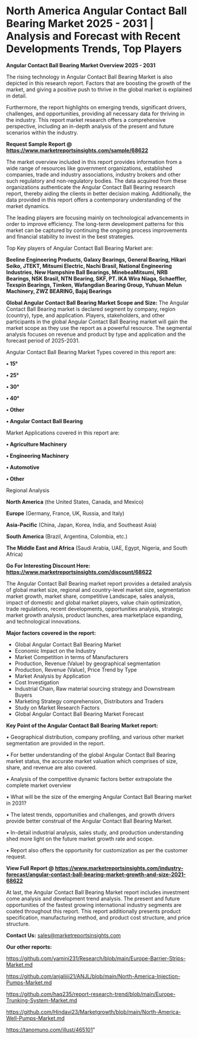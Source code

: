 # North America Angular Contact Ball Bearing Market 2025 - 2031 | Analysis and Forecast with Recent Developments Trends, Top Players

<Strong> Angular Contact Ball Bearing Market Overview 2025 - 2031</strong>

The rising technology in Angular Contact Ball Bearing Market is also depicted in this research report. Factors that are boosting the growth of the market, and giving a positive push to thrive in the global market is explained in detail.

Furthermore, the report highlights on emerging trends, significant drivers, challenges, and opportunities, providing all necessary data for thriving in the industry. This report market research offers a comprehensive perspective, including an in-depth analysis of the present and future scenarios within the industry.

<strong>Request Sample Report @ <a href=https://www.marketreportsinsights.com/sample/68622>https://www.marketreportsinsights.com/sample/68622</a></strong>

The market overview included in this report provides information from a wide range of resources like government organizations, established companies, trade and industry associations, industry brokers and other such regulatory and non-regulatory bodies. The data acquired from these organizations authenticate the Angular Contact Ball Bearing research report, thereby aiding the clients in better decision making. Additionally, the data provided in this report offers a contemporary understanding of the market dynamics.

The leading players are focusing mainly on technological advancements in order to improve efficiency. The long-term development patterns for this market can be captured by continuing the ongoing process improvements and financial stability to invest in the best strategies.

Top Key players of Angular Contact Ball Bearing Market are:

<strong>Beeline Engineering Products, Galaxy Bearings, General Bearing, Hikari Seiko, JTEKT, Mitsumi Electric, Nachi Brasil, National Engineering Industries, New Hampshire Ball Bearings, MinebeaMitsumi, NRB Bearings, NSK Brasil, NTN Bearing, SKF, PT. IKA Wira Niaga, Schaeffler, Texspin Bearings, Timken, Wafangdian Bearing Group, Yuhuan Melun Machinery, ZWZ BEARING, Bajaj Bearings</strong>

<strong><b>Global Angular Contact Ball Bearing Market Scope and Size:</b></strong>
The Angular Contact Ball Bearing market is declared segment by company, region (country), type, and application. Players, stakeholders, and other participants in the global Angular Contact Ball Bearing market will gain the market scope as they use the report as a powerful resource. The segmental analysis focuses on revenue and product by type and application and the forecast period of 2025-2031.

Angular Contact Ball Bearing Market Types covered in this report are:

<strong>• 15°

• 25°

• 30°

• 40°

• Other

• Angular Contact Ball Bearing</strong>

Market Applications covered in this report are:

<strong>• Agriculture Machinery

• Engineering Machinery

• Automotive

• Other</strong> 

Regional Analysis

<strong>North America</strong> (the United States, Canada, and Mexico)

<strong>Europe</strong> (Germany, France, UK, Russia, and Italy)

<strong>Asia-Pacific</strong> (China, Japan, Korea, India, and Southeast Asia)

<strong>South America</strong> (Brazil, Argentina, Colombia, etc.)

<strong>The Middle East and Africa</strong> (Saudi Arabia, UAE, Egypt, Nigeria, and South Africa)

<strong>Go For Interesting Discount Here: <a href=https://www.marketreportsinsights.com/discount/68622>https://www.marketreportsinsights.com/discount/68622</a></strong>

The Angular Contact Ball Bearing market report provides a detailed analysis of global market size, regional and country-level market size, segmentation market growth, market share, competitive Landscape, sales analysis, impact of domestic and global market players, value chain optimization, trade regulations, recent developments, opportunities analysis, strategic market growth analysis, product launches, area marketplace expanding, and technological innovations.

<strong><b>Major factors covered in the report:</b></strong>
<ul>
  <li>Global Angular Contact Ball Bearing Market </li>
  <li>Economic Impact on the Industry</li>
  <li>Market Competition in terms of Manufacturers</li>
  <li>Production, Revenue (Value) by geographical segmentation</li>
  <li>Production, Revenue (Value), Price Trend by Type</li>
  <li>Market Analysis by Application</li>
  <li>Cost Investigation</li>
  <li>Industrial Chain, Raw material sourcing strategy and Downstream Buyers</li>
  <li>Marketing Strategy comprehension, Distributors and Traders</li>
  <li>Study on Market Research Factors</li>
  <li>Global Angular Contact Ball Bearing Market Forecast</li>
</ul>

<strong><b>Key Point of the Angular Contact Ball Bearing Market report:</b></strong>

• Geographical distribution, company profiling, and various other market segmentation are provided in the report.

• For better understanding of the global Angular Contact Ball Bearing market status, the accurate market valuation which comprises of size, share, and revenue are also covered.

• Analysis of the competitive dynamic factors better extrapolate the complete market overview

• What will be the size of the emerging Angular Contact Ball Bearing market in 2031?

• The latest trends, opportunities and challenges, and growth drivers provide better construal of the Angular Contact Ball Bearing Market.

• In-detail industrial analysis, sales study, and production understanding shed more light on the future market growth rate and scope.

• Report also offers the opportunity for customization as per the customer request.

<strong><b>View Full Report @ <a href=https://www.marketreportsinsights.com/industry-forecast/angular-contact-ball-bearing-market-growth-and-size-2021-68622>https://www.marketreportsinsights.com/industry-forecast/angular-contact-ball-bearing-market-growth-and-size-2021-68622</a></b></strong>


At last, the Angular Contact Ball Bearing Market report includes investment come analysis and development trend analysis. The present and future opportunities of the fastest growing international industry segments are coated throughout this report. This report additionally presents product specification, manufacturing method, and product cost structure, and price structure.

<strong>Contact Us:</strong>
sales@marketreportsinsights.com

<strong>Our other reports:</strong>

<a href=https://github.com/yamini231/Research/blob/main/Europe-Barrier-Strips-Market.md>https://github.com/yamini231/Research/blob/main/Europe-Barrier-Strips-Market.md</a>

<a href=https://github.com/anjaliiii21/ANJL/blob/main/North-America-Injection-Pumps-Market.md>https://github.com/anjaliiii21/ANJL/blob/main/North-America-Injection-Pumps-Market.md</a>

<a href=https://github.com/haq235/report-research-trend/blob/main/Europe-Trunking-System-Market.md>https://github.com/haq235/report-research-trend/blob/main/Europe-Trunking-System-Market.md</a>

<a href=https://github.com/Hindavi23/Marketgrowth/blob/main/North-America-Well-Pumps-Market.md>https://github.com/Hindavi23/Marketgrowth/blob/main/North-America-Well-Pumps-Market.md</a>

<a href=https://tanomuno.com/illust/465101>https://tanomuno.com/illust/465101</a>"
